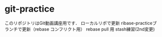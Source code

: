 # git-practice
このリポジトリはGit動画講座用です．
ローカルリポで更新
ribase-practiceブランチで更新（rebase コンフリクト用）
rebase pull 用
stash練習(2nd変更)
